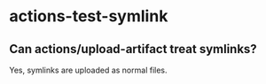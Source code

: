 # actions-test-symlink
## Can actions/upload-artifact treat symlinks?

Yes, symlinks are uploaded as normal files.
